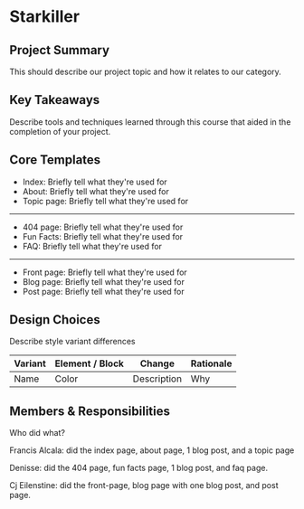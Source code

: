 # Starkiller

## Project Summary

This should describe our project topic and how it relates to our category.

## Key Takeaways

Describe tools and techniques learned through this course that aided in the completion of your project.

## Core Templates

- Index: Briefly tell what they're used for
- About: Briefly tell what they're used for
- Topic page: Briefly tell what they're used for

---

- 404 page: Briefly tell what they're used for
- Fun Facts: Briefly tell what they're used for
- FAQ: Briefly tell what they're used for

---

- Front page: Briefly tell what they're used for
- Blog page: Briefly tell what they're used for
- Post page: Briefly tell what they're used for

## Design Choices

Describe style variant differences

| Variant | Element / Block | Change      | Rationale |
| ------- | --------------- | ----------- | --------- |
| Name    | Color           | Description | Why       |

## Members & Responsibilities

Who did what?

Francis Alcala: did the index page, about page, 1 blog post, and a topic page

Denisse: did the 404 page, fun facts page, 1 blog post, and faq page.

Cj Eilenstine: did the front-page, blog page with one blog post, and post page.
